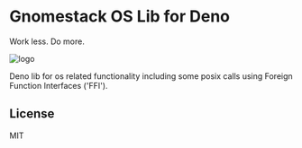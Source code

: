 # Gnomestack OS Lib for Deno

Work less. Do more.

![logo](./.eng/assets/icon.png)

Deno lib for os related functionality including some posix calls using Foreign Function Interfaces ('FFI').

## License

MIT
